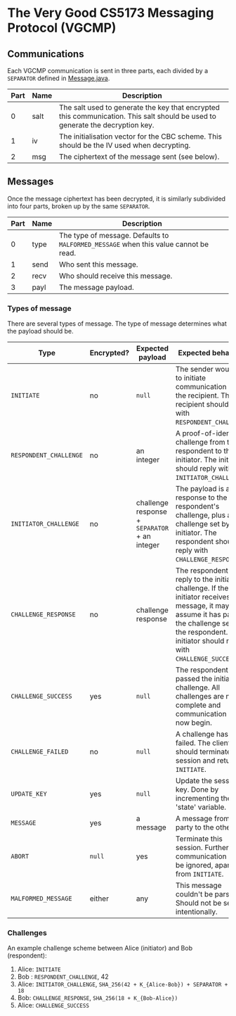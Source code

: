 # The Very Good CS5173 Messaging Protocol (VGCMP)

## Communications

Each VGCMP communication is sent in three parts, each divided by a `SEPARATOR` defined in [Message.java](./Message.java).

Part | Name | Description
-----|------|------------
0    | salt | The salt used to generate the key that encrypted this communication. This salt should be used to generate the decryption key.
1    | iv   | The initialisation vector for the CBC scheme. This should be the IV used when decrypting.
2    | msg  | The ciphertext of the message sent (see below).

## Messages

Once the message ciphertext has been decrypted, it is similarly subdivided into four parts, broken up by the same `SEPARATOR`.

Part | Name | Description
-----|------|------------
0    | type | The type of message. Defaults to `MALFORMED_MESSAGE` when this value cannot be read.
1    | send | Who sent this message.
2    | recv | Who should receive this message.
3    | payl | The message payload.

### Types of message

There are several types of message. The type of message determines what the payload should be.

Type | Encrypted? | Expected payload | Expected behaviour
-----|------------|------------------|-------------------
`INITIATE` | no | `null` | The sender would like to initiate communication with the recipient. The recipient should reply with `RESPONDENT_CHALLENGE`.
`RESPONDENT_CHALLENGE` | no | an integer | A proof-of-identity challenge from the respondent to the initiator. The initiator should reply with `INITIATOR_CHALLENGE`.
`INITIATOR_CHALLENGE` | no | challenge response + `SEPARATOR` + an integer | The payload is a response to the respondent's challenge, plus a challenge set by the initiator. The respondent should reply with `CHALLENGE_RESPONSE`.
`CHALLENGE_RESPONSE` | no | challenge response | The respondent's reply to the initiator's challenge. If the initiator receives this message, it may assume it has passed the challenge set by the respondent. The initiator should reply with `CHALLENGE_SUCCESS`.
`CHALLENGE_SUCCESS` | yes | `null` | The respondent has passed the initiator's challenge. All challenges are now complete and communication can now begin.
`CHALLENGE_FAILED` | no | `null` | A challenge has been failed. The clients should terminate this session and return to `INITIATE`.
`UPDATE_KEY` | yes | `null` | Update the session key. Done by incrementing the 'state' variable.
`MESSAGE` | yes | a message | A message from one party to the other.
`ABORT` | `null` | yes | Terminate this session. Further communication will be ignored, apart from `INITIATE`.
`MALFORMED_MESSAGE` | either | any | This message couldn't be parsed. Should not be sent intentionally.

### Challenges

An example challenge scheme between Alice (initiator) and Bob (respondent):

1. Alice: `INITIATE`
2. Bob : `RESPONDENT_CHALLENGE`, 42
3. Alice: `INITIATOR_CHALLENGE`, `SHA_256(42 + K_{Alice-Bob}) + SEPARATOR + 18`
4. Bob: `CHALLENGE_RESPONSE`, `SHA_256(18 + K_{Bob-Alice})`
5. Alice: `CHALLENGE_SUCCESS`